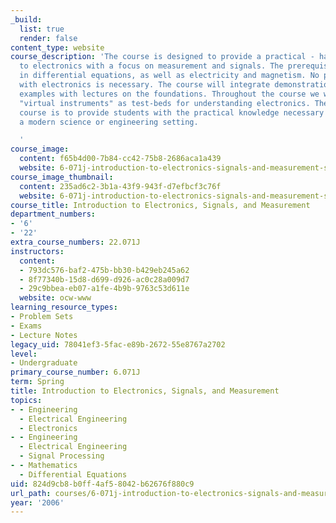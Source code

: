 ```yaml
---
_build:
  list: true
  render: false
content_type: website
course_description: 'The course is designed to provide a practical - hands on - introduction
  to electronics with a focus on measurement and signals. The prerequisites are courses
  in differential equations, as well as electricity and magnetism. No prior experience
  with electronics is necessary. The course will integrate demonstrations and laboratory
  examples with lectures on the foundations. Throughout the course we will use modern
  "virtual instruments" as test-beds for understanding electronics. The aim of the
  course is to provide students with the practical knowledge necessary to work in
  a modern science or engineering setting.

  '
course_image:
  content: f65b4d00-7b84-cc42-75b8-2686aca1a439
  website: 6-071j-introduction-to-electronics-signals-and-measurement-spring-2006
course_image_thumbnail:
  content: 235ad6c2-3b1a-43f9-943f-d7efbcf3c76f
  website: 6-071j-introduction-to-electronics-signals-and-measurement-spring-2006
course_title: Introduction to Electronics, Signals, and Measurement
department_numbers:
- '6'
- '22'
extra_course_numbers: 22.071J
instructors:
  content:
  - 793dc576-baf2-475b-bb30-b429eb245a62
  - 8f77340b-15d8-d699-d926-ac0c28a009d7
  - 29c9bbea-eb07-a1fe-4b9b-9763c53d611e
  website: ocw-www
learning_resource_types:
- Problem Sets
- Exams
- Lecture Notes
legacy_uid: 78041ef3-5fac-e89b-2672-55e8767a2702
level:
- Undergraduate
primary_course_number: 6.071J
term: Spring
title: Introduction to Electronics, Signals, and Measurement
topics:
- - Engineering
  - Electrical Engineering
  - Electronics
- - Engineering
  - Electrical Engineering
  - Signal Processing
- - Mathematics
  - Differential Equations
uid: 824d9cb8-b0ff-4af5-8042-b62676f880c9
url_path: courses/6-071j-introduction-to-electronics-signals-and-measurement-spring-2006
year: '2006'
---
```

